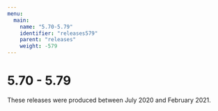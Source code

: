 ```yaml
---
menu:
  main:
    name: "5.70-5.79"
    identifier: "releases579"
    parent: "releases"
    weight: -579
---
```


# 5.70 - 5.79

These releases were produced between July 2020 and February 2021.

